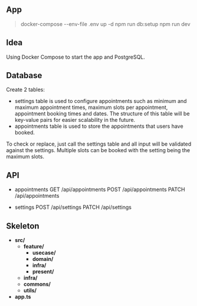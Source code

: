 ## App
> docker-compose --env-file .env up -d
> npm run db:setup
> npm run dev


## Idea
Using Docker Compose to start the app and PostgreSQL.

## Database
Create 2 tables:

- settings table is used to configure appointments such as minimum and maximum appointment times, maximum slots per appointment, appointment booking times and dates. The structure of this table will be key-value pairs for easier scalability in the future.
- appointments table is used to store the appointments that users have booked.

To check or replace, just call the settings table and all input will be validated against the settings. Multiple slots can be booked with the setting being the maximum slots.

## API
- appointments
GET /api/appointments
POST /api/appointments 
PATCH /api/appointments

- settings
POST /api/settings 
PATCH /api/settings


## Skeleton
- **src/**
  - **feature/**
    - **usecase/**
    - **domain/**
    - **infra/**
    - **present/**
  - **infra/**
  - **commons/**
  - **utils/**
- **app.ts**